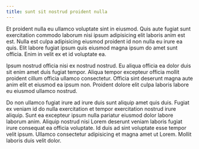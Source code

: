 ```yaml
---
title: sunt sit nostrud proident nulla
---
```


Et proident nulla eu ullamco voluptate sint in eiusmod. Quis aute fugiat sunt exercitation commodo laborum nisi ipsum adipisicing elit laboris anim est est. Nulla est culpa adipisicing eiusmod proident id non nulla eu irure ea quis. Elit labore fugiat ipsum quis eiusmod magna ipsum do amet sunt officia. Enim in velit ex et id voluptate ea.

Ipsum nostrud officia nisi ex nostrud nostrud. Eu aliqua officia ea dolor duis sit enim amet duis fugiat tempor. Aliqua tempor excepteur officia mollit proident cillum officia ullamco consectetur. Officia sint deserunt magna aute anim elit et eiusmod ea ipsum non. Proident dolore elit culpa laboris labore eu eiusmod ullamco nostrud.

Do non ullamco fugiat irure ad irure duis sunt aliquip amet quis duis. Fugiat ex veniam id do nulla exercitation et tempor exercitation nostrud irure aliquip. Sunt ea excepteur ipsum nulla pariatur eiusmod dolor labore laborum anim. Aliquip nostrud nisi Lorem deserunt veniam laboris fugiat irure consequat ea officia voluptate. Id duis ad sint voluptate esse tempor velit ipsum. Ullamco consectetur adipisicing et magna amet ut Lorem. Mollit laboris duis velit dolor.